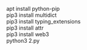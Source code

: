 apt install python-pip<br>
pip3 install multidict<br>
pip3 install typing_extensions<br>
pip3 install attr<br>
pip3 install web3<br>
python3 2.py<br>
